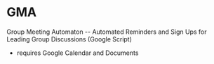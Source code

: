 GMA
===

Group Meeting Automaton -- Automated Reminders and Sign Ups for Leading Group Discussions (Google Script)

  - requires Google Calendar and Documents
